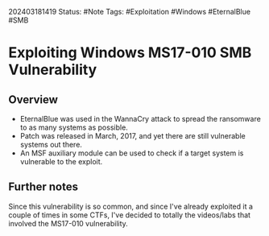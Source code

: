 202403181419
Status: #Note
Tags: #Exploitation #Windows #EternalBlue #SMB

# Exploiting Windows MS17-010 SMB Vulnerability

## Overview
- EternalBlue was used in the WannaCry attack to spread the ransomware to as many systems as possible.
- Patch was released in March, 2017, and yet there are still vulnerable systems out there.
- An MSF auxiliary module can be used to check if a target system is vulnerable to the exploit.


## Further notes
Since this vulnerability is so common, and since I've already exploited it a couple of times in some CTFs, I've decided to totally the videos/labs that involved the MS17-010 vulnerability.